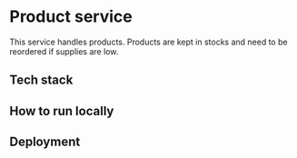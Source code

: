 # Product service

This service handles products. Products are kept in stocks and need to be reordered if supplies are low.

## Tech stack

## How to run locally

## Deployment

